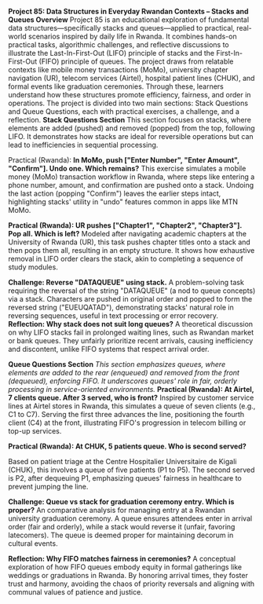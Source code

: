 **Project 85: Data Structures in Everyday Rwandan Contexts – Stacks and Queues
Overview**
Project 85 is an educational exploration of fundamental data structures—specifically stacks and queues—applied to practical, real-world scenarios inspired by daily life in Rwanda. It combines hands-on practical tasks, algorithmic challenges, and reflective discussions to illustrate the Last-In-First-Out (LIFO) principle of stacks and the First-In-First-Out (FIFO) principle of queues. The project draws from relatable contexts like mobile money transactions (MoMo), university chapter navigation (UR), telecom services (Airtel), hospital patient lines (CHUK), and formal events like graduation ceremonies. Through these, learners understand how these structures promote efficiency, fairness, and order in operations. The project is divided into two main sections: Stack Questions and Queue Questions, each with practical exercises, a challenge, and a reflection.
**Stack Questions Section**
This section focuses on stacks, where elements are added (pushed) and removed (popped) from the top, following LIFO. It demonstrates how stacks are ideal for reversible operations but can lead to inefficiencies in sequential processing.

Practical (Rwanda): 
**In MoMo, push ["Enter Number", "Enter Amount", "Confirm"]. Undo one. Which remains?**
This exercise simulates a mobile money (MoMo) transaction workflow in Rwanda, where steps like entering a phone number, amount, and confirmation are pushed onto a stack. Undoing the last action (popping "Confirm") leaves the earlier steps intact, highlighting stacks' utility in "undo" features common in apps like MTN MoMo.

**Practical (Rwanda): UR pushes ["Chapter1", "Chapter2", "Chapter3"]. Pop all. Which is left?**
Modeled after navigating academic chapters at the University of Rwanda (UR), this task pushes chapter titles onto a stack and then pops them all, resulting in an empty structure. It shows how exhaustive removal in LIFO order clears the stack, akin to completing a sequence of study modules.

**Challenge: Reverse "DATAQUEUE" using stack.**
A problem-solving task requiring the reversal of the string "DATAQUEUE" (a nod to queue concepts) via a stack. Characters are pushed in original order and popped to form the reversed string ("EUEUQATAD"), demonstrating stacks' natural role in reversing sequences, useful in text processing or error recovery.
**Reflection: Why stack does not suit long queues?**
A theoretical discussion on why LIFO stacks fail in prolonged waiting lines, such as Rwandan market or bank queues. They unfairly prioritize recent arrivals, causing inefficiency and discontent, unlike FIFO systems that respect arrival order.

**Queue Questions Section**
_This section emphasizes queues, where elements are added to the rear (enqueued) and removed from the front (dequeued), enforcing FIFO. It underscores queues' role in fair, orderly processing in service-oriented environments._
**Practical (Rwanda): At Airtel, 7 clients queue. After 3 served, who is front?**
Inspired by customer service lines at Airtel stores in Rwanda, this simulates a queue of seven clients (e.g., C1 to C7). Serving the first three advances the line, positioning the fourth client (C4) at the front, illustrating FIFO's progression in telecom billing or top-up services.

**Practical (Rwanda): At CHUK, 5 patients queue. Who is second served?**

Based on patient triage at the Centre Hospitalier Universitaire de Kigali (CHUK), this involves a queue of five patients (P1 to P5). The second served is P2, after dequeuing P1, emphasizing queues' fairness in healthcare to prevent jumping the line.

**Challenge: Queue vs stack for graduation ceremony entry. Which is proper?**
An comparative analysis for managing entry at a Rwandan university graduation ceremony. A queue ensures attendees enter in arrival order (fair and orderly), while a stack would reverse it (unfair, favoring latecomers). The queue is deemed proper for maintaining decorum in cultural events.

**Reflection: Why FIFO matches fairness in ceremonies?**
A conceptual exploration of how FIFO queues embody equity in formal gatherings like weddings or graduations in Rwanda. By honoring arrival times, they foster trust and harmony, avoiding the chaos of priority reversals and aligning with communal values of patience and justice.
